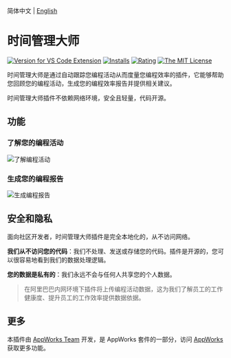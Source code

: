 简体中文 | [English](https://github.com/appworks-lab/pack/blob/master/extensions/time-master/README.md)

# 时间管理大师

[![Version for VS Code Extension](https://vsmarketplacebadge.apphb.com/version-short/iceworks-team.iceworks-time-master.svg?logo=visual-studio-code)](https://marketplace.visualstudio.com/items?itemName=iceworks-team.iceworks-time-master)
[![Installs](https://vsmarketplacebadge.apphb.com/installs-short/iceworks-team.iceworks-time-master.svg)](https://marketplace.visualstudio.com/items?itemName=iceworks-team.iceworks-time-master)
[![Rating](https://vsmarketplacebadge.apphb.com/rating-short/iceworks-team.iceworks-time-master.svg)](https://marketplace.visualstudio.com/items?itemName=iceworks-team.iceworks-time-master)
[![The MIT License](https://img.shields.io/badge/license-MIT-blue.svg)](http://opensource.org/licenses/MIT)

时间管理大师是通过自动跟踪您编程活动从而度量您编程效率的插件，它能够帮助您回顾您的编程活动，生成您的编程效率报告并提供相关建议。

时间管理大师插件不依赖网络环境，安全且轻量，代码开源。

## 功能

### 了解您的编程活动

![了解编程活动](https://img.alicdn.com/imgextra/i1/O1CN01abIlJ91ec7lgf4uHp_!!6000000003891-2-tps-2880-1754.png)

### 生成您的编程报告

![生成编程报告](https://img.alicdn.com/imgextra/i2/O1CN01kswdUu20kINbuflaj_!!6000000006887-2-tps-2880-1754.png)

## 安全和隐私

面向社区开发者，时间管理大师插件是完全本地化的，从不访问网络。

**我们从不访问您的代码**：我们不处理、发送或存储您的代码。插件是开源的，您可以很容易地看到我们的数据处理逻辑。

**您的数据是私有的**：我们永远不会与任何人共享您的个人数据。

> 在阿里巴巴内网环境下插件将上传编程活动数据，这为我们了解员工的工作健康度、提升员工的工作效率提供数据依据。

## 更多

本插件由 [AppWorks Team](https://marketplace.visualstudio.com/publishers/iceworks-team) 开发，是 AppWorks 套件的一部分，访问 [AppWorks](https://marketplace.visualstudio.com/items?itemName=iceworks-team.iceworks) 获取更多功能。

